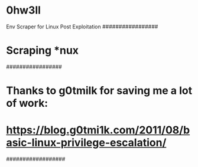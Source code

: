 # 0hw3ll
Env Scraper for Linux Post Exploitation
#################
# Scraping *nux #
#################
# Thanks to g0tmilk for saving me a lot of work:
# https://blog.g0tmi1k.com/2011/08/basic-linux-privilege-escalation/
##################
